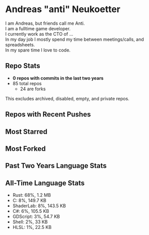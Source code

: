 
# Andreas "anti" Neukoetter

I am Andreas, but friends call me Anti.  
I am a fulltime game developer.  
I currently work as the CTO of ...  
In my day job I mostly spend my time between meetings/calls, and spreadsheets.  
In my spare time I love to code.  

## Repo Stats
- **0 repos with commits in the last two years**
- 85 total repos
  - 24 are forks

This excludes archived, disabled, empty, and private repos.

## Repos with Recent Pushes


## Most Starred


## Most Forked


## Past Two Years Language Stats


## All-Time Language Stats
- Rust: 68%, 1.2 MB
- C: 8%, 149.7 KB
- ShaderLab: 8%, 143.5 KB
- C#: 6%, 105.5 KB
- GDScript: 3%, 54.7 KB
- Shell: 2%, 33 KB
- HLSL: 1%, 22.5 KB

